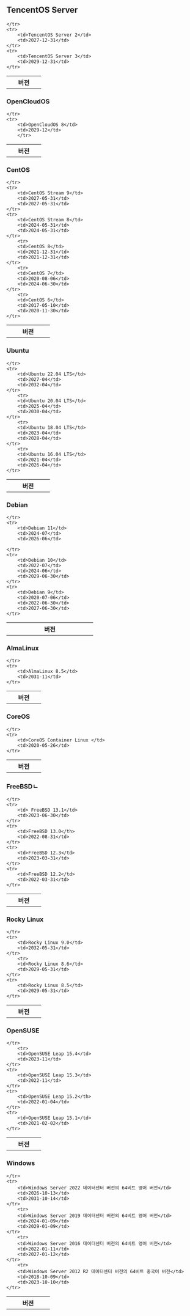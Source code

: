 







## TencentOS Server
<table>
	<tr>
		<th width="50%">버전</th>
		
	</tr>
	<tr>
		<td>TencentOS Server 2</td>
		<td>2027-12-31</td>
	</tr>
	<tr>
		<td>TencentOS Server 3</td>
		<td>2029-12-31</td>
	</tr>
</table>





### OpenCloudOS
<table>
	<tr>
		<th width="50%">버전</th>
		
	</tr>
	<tr>
		<td>OpenCloudOS 8</td>
		<td>2029-12</td>
		</tr>
</table>





### CentOS
<table>
	<tr>
		<th width="40%">버전</th>
		
			
	</tr>
	<tr>
		<td>CentOS Stream 9</td>
		<td>2027-05-31</td>
		<td>2027-05-31</td>
	</tr>
	<tr>
		<td>CentOS Stream 8</td>
		<td>2024-05-31</td>
		<td>2024-05-31</td>
	</tr>
		<tr>
		<td>CentOS 8</td>
		<td>2021-12-31</td>
		<td>2021-12-31</td>
	</tr>
		<tr>
		<td>CentOS 7</td>
		<td>2020-08-06</td>
		<td>2024-06-30</td>
	</tr>
		<tr>
		<td>CentOS 6</td>
		<td>2017-05-10</td>
		<td>2020-11-30</td>
	</tr>
</table>








### Ubuntu
<table>
	<tr>
		<th width="40%">버전</th>
		
			
	</tr>
	<tr>
		<td>Ubuntu 22.04 LTS</td>
		<td>2027-04</td>
		<td>2032-04</td>
	</tr>
		<tr>
		<td>Ubuntu 20.04 LTS</td>
		<td>2025-04</td>
		<td>2030-04</td>
	</tr>
		<tr>
		<td>Ubuntu 18.04 LTS</td>
		<td>2023-04</td>
		<td>2028-04</td>
	</tr>
		<tr>
		<td>Ubuntu 16.04 LTS</td>
		<td>2021-04</td>
		<td>2026-04</td>
	</tr>
</table>






### Debian
<table>
	<tr>
		<th width="20%">버전</th>
		
		
		
	</tr>
	<tr>
		<td>Debian 11</td>
		<td>2024-07</td>
		<td>2026-06</td>
		
	</tr>
	<tr>
		<td>Debian 10</td>
		<td>2022-07</td>
		<td>2024-06</td>
		<td>2029-06-30</td>
	</tr>
	<tr>
		<td>Debian 9</td>
		<td>2020-07-06</td>
		<td>2022-06-30</td>
		<td>2027-06-30</td>
	</tr>
</table>





### AlmaLinux
<table>
	<tr>
		<th width="50%">버전</th>
		
	</tr>
	<tr>
		<td>AlmaLinux 8.5</td>
		<td>2031-11</td>
	</tr>
</table>




### CoreOS
<table>
	<tr>
		<th width="50%">버전</th>
		
	</tr>
	<tr>
		<td>CoreOS Container Linux </td>
		<td>2020-05-26</td>
	</tr>
</table>


### FreeBSDㄴ
<table>
	<tr>
		<th width="50%">버전</th>
		
	</tr>
	<tr>
		<td> FreeBSD 13.1</td>
		<td>2023-06-30</td>
	</tr>
	<tr>
		<td>FreeBSD 13.0</th>
		<td>2022-08-31</td>
	</tr>
	<tr>
		<td>FreeBSD 12.3</td>
		<td>2023-03-31</td>
	</tr>
	<tr>
		<td>FreeBSD 12.2</td>
		<td>2022-03-31</td>
	</tr>
</table>






### Rocky Linux
<table>
	<tr>
		<th width="50%">버전</th>
		
	</tr>
	<tr>
		<td>Rocky Linux 9.0</td>
		<td>2032-05-31</td>
	</tr>
		<tr>
		<td>Rocky Linux 8.6</td>
		<td>2029-05-31</td>
	</tr>
	<tr>
		<td>Rocky Linux 8.5</td>
		<td>2029-05-31</td>
	</tr>
</table>










### OpenSUSE

<table>
	<tr>
		<th width="50%">버전</th>
		
	</tr>
		<tr>
		<td>OpenSUSE Leap 15.4</td>
		<td>2023-11</td>
	</tr>
	<tr>
		<td>OpenSUSE Leap 15.3</td>
		<td>2022-11</td>
	</tr>
	<tr>
		<td>OpenSUSE Leap 15.2</th>
		<td>2022-01-04</td>
	</tr>
	<tr>
		<td>OpenSUSE Leap 15.1</td>
		<td>2021-02-02</td>
	</tr>
</table>








### Windows
<table>
	<tr>
		<th width="40%">버전</th>
		
			
	</tr>
	<tr>
		<td>Windows Server 2022 데이터센터 버전의 64비트 영어 버전</td>
		<td>2026-10-13</td>
		<td>2031-10-14</td>
	</tr>
		<tr>
		<td>Windows Server 2019 데이터센터 버전의 64비트 영어 버전</td>
		<td>2024-01-09</td>
		<td>2029-01-09</td>
	</tr>
		<tr>
		<td>Windows Server 2016 데이터센터 버전의 64비트 영어 버전</td>
		<td>2022-01-11</td>
		<td>2027-01-12</td>
	</tr>
		<tr>
		<td>Windows Server 2012 R2 데이터센터 버전의 64비트 중국어 버전</td>
		<td>2018-10-09</td>
		<td>2023-10-10</td>
	</tr>
</table>





